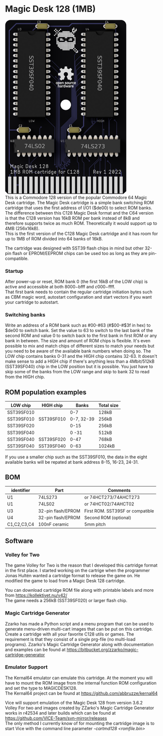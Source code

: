 # Magic Desk 128 (1MB)

<img src="rev1\images\render-top-names.png" alt="Render top" width="400"/><br/>
This is a Commodore 128 version of the popular Commodore 64 Magic Desk cartridge.
The Magic Desk cartridge is a simple bank switching ROM cartridge that uses the first address of I/O1 ($de00) to select ROM banks. The difference between this C128 Magic Desk format and the C64 version is that the C128 version has 16kB ROM per bank instead of 8kB and therefore supports twice as much ROM. Theoretically it would support up to 4MB (256x16kB).  
This is the first version of the C128 Magic Desk cartridge and it has room for up to 1MB of ROM divided into 64 banks of 16kB.

The cartridge was designed with SST39 flash chips in mind but other 32-pin flash or EPROM/EEPROM chips can be used too as long as they are pin-compatible.

### Startup
After power-up or reset, ROM bank 0 (the first 16kB of the LOW chip) is active and accessible at both $8000-$bfff and $c000-$ffff.  
That first bank needs to contain the regular cartridge initiation bytes such as CBM magic word, autostart configuration and start vectors if you want your cartridge to autostart.

### Switching banks
Write an address of a ROM bank such as #00-#63 (#$00-#$3f in hex) to $de00 to switch bank. Set the value to 63 to switch to the last bank of the second ROM and value 0 to switch back to the first bank in first ROM or any bank in between.
The size and amount of ROM chips is flexible. It's even possible to mix and match chips of different sizes to match your needs but you need to be aware of the available bank numbers when doing so.
The LOW chip contains banks 0-31 and the HIGH chip contains 32-63. 
It doesn't make sense to add a HIGH chip if there's anything less than a 4Mbit/512kB (SST39SF040) chip in the LOW position but it is possible. You just have to skip some of the banks from the LOW range and skip to bank 32 to read from the HIGH chip.

## ROM population examples
|LOW chip   |HIGH chip	|Banks      |Total size |
|----------	|----------	|-----	    |----------	|
|SST39SF010	|           |0-7        |128kB      |
|SST39SF010	|SST39SF010	|0-7, 32-39 |256kB		|
|SST39SF020	|           |0-15		|256kB	  	|
|SST39SF040	|           |0 -31      |512kB      |
|SST39SF040	|SST39SF020	|0-47		|768kB		|
|SST39SF040	|SST39SF040	|0-63		|1024kB	  	|

If you use a smaller chip such as the SST39SF010, the data in the eight available banks will be repated at bank address 8-15, 16-23, 24-31.

## BOM
|identifier |Part                 |Comments                         |
|----------	|----------	          |-----							|
|U1         |74LS273              |or 74HCT273/74AHCT273            |
|U1         |74LS02               |or 74HCT02/74AHCT02              |
|U3         |32-pin flash/EPROM   |First ROM. SST39SF or compatible |
|U4         |32-pin flash/EPROM   |Second ROM (optional)            |
|C1,C2,C3,C4|100nF ceramic        |5mm pitch                        |

## Software
### Volley for Two
The game Volley for Two is the reason that I developed this cartridge format in the first place. I started working on the cartrige when the programmer Jonas Hultén wanted a cartridge format to release the game on. He modified the game to load from a Magic Desk 128 cartridge.

You can download cartridge ROM file along with printable labels and more from https://kollektivet.nu/v42/  
The game needs a 256kB (SST39SF020) or larger flash chip.

### Magic Cartridge Generator
Zzarko has made a Python script and a menu program that can be used to generate menu-driven multi-cart images that can be put on this cartridge.  
Create a cartridge with all your favorite C128 utils or games. The requirement is that they consist of a single prg-file (no multi-load programs). 
Zzarko's Magic Cartridge Generator along with documentation and examples can be found at https://bitbucket.org/zzarko/magic-cartridge-generator

### Emulator Support
The Kernal64 emulator can emulate this cartridge.
At the moment you will have to mount the ROM image from the internal function ROM configuration and set the type to MAGICDESK128.  
The Kernal64 project can be found at https://github.com/abbruzze/kernal64

Vice will support emulation of the Magic Desk 128 from version 3.6.2  
Volley For two and images created by ZZarko's Magic Cartridge Generator works in r42534 and later builds which can be found at https://github.com/VICE-Team/svn-mirror/releases  
The only method I currently know of for mounting the cartridge image is to start Vice with the command line parameter *-cartmd128 <romfile.bin>*  
